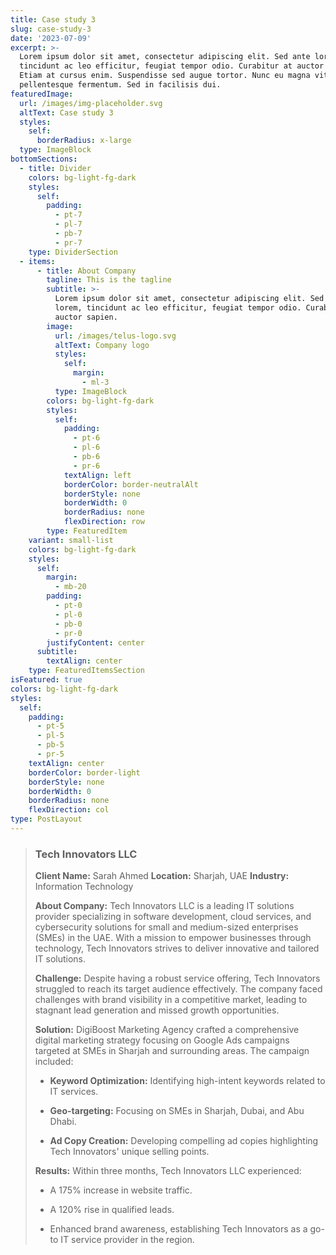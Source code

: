 ```yaml
---
title: Case study 3
slug: case-study-3
date: '2023-07-09'
excerpt: >-
  Lorem ipsum dolor sit amet, consectetur adipiscing elit. Sed ante lorem,
  tincidunt ac leo efficitur, feugiat tempor odio. Curabitur at auctor sapien.
  Etiam at cursus enim. Suspendisse sed augue tortor. Nunc eu magna vitae lorem
  pellentesque fermentum. Sed in facilisis dui.
featuredImage:
  url: /images/img-placeholder.svg
  altText: Case study 3
  styles:
    self:
      borderRadius: x-large
  type: ImageBlock
bottomSections:
  - title: Divider
    colors: bg-light-fg-dark
    styles:
      self:
        padding:
          - pt-7
          - pl-7
          - pb-7
          - pr-7
    type: DividerSection
  - items:
      - title: About Company
        tagline: This is the tagline
        subtitle: >-
          Lorem ipsum dolor sit amet, consectetur adipiscing elit. Sed ante
          lorem, tincidunt ac leo efficitur, feugiat tempor odio. Curabitur at
          auctor sapien.
        image:
          url: /images/telus-logo.svg
          altText: Company logo
          styles:
            self:
              margin:
                - ml-3
          type: ImageBlock
        colors: bg-light-fg-dark
        styles:
          self:
            padding:
              - pt-6
              - pl-6
              - pb-6
              - pr-6
            textAlign: left
            borderColor: border-neutralAlt
            borderStyle: none
            borderWidth: 0
            borderRadius: none
            flexDirection: row
        type: FeaturedItem
    variant: small-list
    colors: bg-light-fg-dark
    styles:
      self:
        margin:
          - mb-20
        padding:
          - pt-0
          - pl-0
          - pb-0
          - pr-0
        justifyContent: center
      subtitle:
        textAlign: center
    type: FeaturedItemsSection
isFeatured: true
colors: bg-light-fg-dark
styles:
  self:
    padding:
      - pt-5
      - pl-5
      - pb-5
      - pr-5
    textAlign: center
    borderColor: border-light
    borderStyle: none
    borderWidth: 0
    borderRadius: none
    flexDirection: col
type: PostLayout
---
```

> ### Tech Innovators LLC
>
> **Client Name:** Sarah Ahmed
> **Location:** Sharjah, UAE
> **Industry:** Information Technology
>
> **About Company:**
> Tech Innovators LLC is a leading IT solutions provider specializing in software development, cloud services, and cybersecurity solutions for small and medium-sized enterprises (SMEs) in the UAE. With a mission to empower businesses through technology, Tech Innovators strives to deliver innovative and tailored IT solutions.
>
> **Challenge:**
> Despite having a robust service offering, Tech Innovators struggled to reach its target audience effectively. The company faced challenges with brand visibility in a competitive market, leading to stagnant lead generation and missed growth opportunities.
>
> **Solution:**
> DigiBoost Marketing Agency crafted a comprehensive digital marketing strategy focusing on Google Ads campaigns targeted at SMEs in Sharjah and surrounding areas. The campaign included:
>
> *   **Keyword Optimization:** Identifying high-intent keywords related to IT services.
>
> *   **Geo-targeting:** Focusing on SMEs in Sharjah, Dubai, and Abu Dhabi.
>
> *   **Ad Copy Creation:** Developing compelling ad copies highlighting Tech Innovators' unique selling points.
>
> **Results:**
> Within three months, Tech Innovators LLC experienced:
>
> *   A 175% increase in website traffic.
>
> *   A 120% rise in qualified leads.
>
> *   Enhanced brand awareness, establishing Tech Innovators as a go-to IT service provider in the region.

